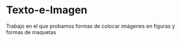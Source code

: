 # Texto-e-Imagen
Trabajo en el que probamos formas de colocar imágenes en figuras y formas de maquetas
